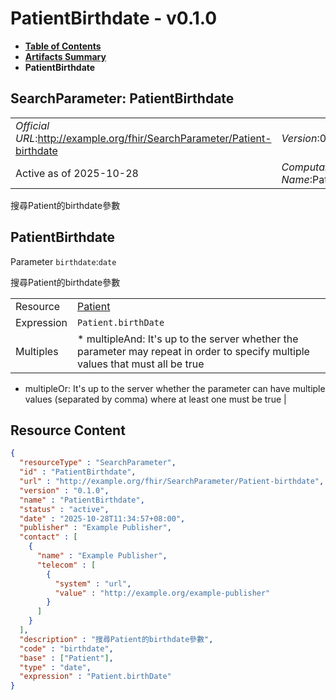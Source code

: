 # PatientBirthdate - v0.1.0

* [**Table of Contents**](toc.md)
* [**Artifacts Summary**](artifacts.md)
* **PatientBirthdate**

## SearchParameter: PatientBirthdate 

| | |
| :--- | :--- |
| *Official URL*:http://example.org/fhir/SearchParameter/Patient-birthdate | *Version*:0.1.0 |
| Active as of 2025-10-28 | *Computable Name*:PatientBirthdate |

 
搜尋Patient的birthdate參數 

## PatientBirthdate

Parameter `birthdate`:`date`

搜尋Patient的birthdate參數

| | |
| :--- | :--- |
| Resource | [Patient](http://hl7.org/fhir/R4/patient.html) |
| Expression | `Patient.birthDate` |
| Multiples | * multipleAnd: It's up to the server whether the parameter may repeat in order to specify multiple values that must all be true
* multipleOr: It's up to the server whether the parameter can have multiple values (separated by comma) where at least one must be true
 |



## Resource Content

```json
{
  "resourceType" : "SearchParameter",
  "id" : "PatientBirthdate",
  "url" : "http://example.org/fhir/SearchParameter/Patient-birthdate",
  "version" : "0.1.0",
  "name" : "PatientBirthdate",
  "status" : "active",
  "date" : "2025-10-28T11:34:57+08:00",
  "publisher" : "Example Publisher",
  "contact" : [
    {
      "name" : "Example Publisher",
      "telecom" : [
        {
          "system" : "url",
          "value" : "http://example.org/example-publisher"
        }
      ]
    }
  ],
  "description" : "搜尋Patient的birthdate參數",
  "code" : "birthdate",
  "base" : ["Patient"],
  "type" : "date",
  "expression" : "Patient.birthDate"
}

```
